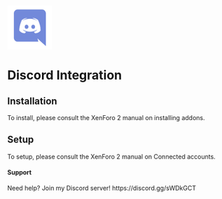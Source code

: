 <img src="src/addons/ZW/Discord/icon.png" height="100">

# Discord Integration
<h2>Installation</h2>
To install, please consult the XenForo 2 manual on installing addons.

<h2>Setup</h2>
To setup, please consult the XenForo 2 manual on Connected accounts.

<h4>Support</h4>
Need help? Join my Discord server! https://discord.gg/sWDkGCT
